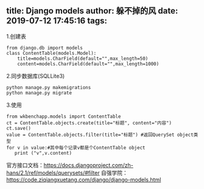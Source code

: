 title: Django models
author: 躲不掉的风
date: 2019-07-12 17:45:16
tags:
---
1.创建表
```
from django.db import models
class ContentTable(models.Model):
    title=models.CharField(default="",max_length=50)
    content=models.CharField(default="",max_length=1000)
```
2.同步数据库(SQLLite3)
```
python manage.py makemigrations
python manage.py migrate
```
3.使用
```
from wkbenchapp.models import ContentTable
ct = ContentTable.objects.create(title="标题", content="内容")
ct.save()
value = ContentTable.objects.filter(title="标题") #返回QuerySet object类型
for v in value:#其中每个记录v都是个ContentTable object
   print ("v",v.content)
```
官方接口文档：https://docs.djangoproject.com/zh-hans/2.1/ref/models/querysets/#filter
自强学院：https://code.ziqiangxuetang.com/django/django-models.html


